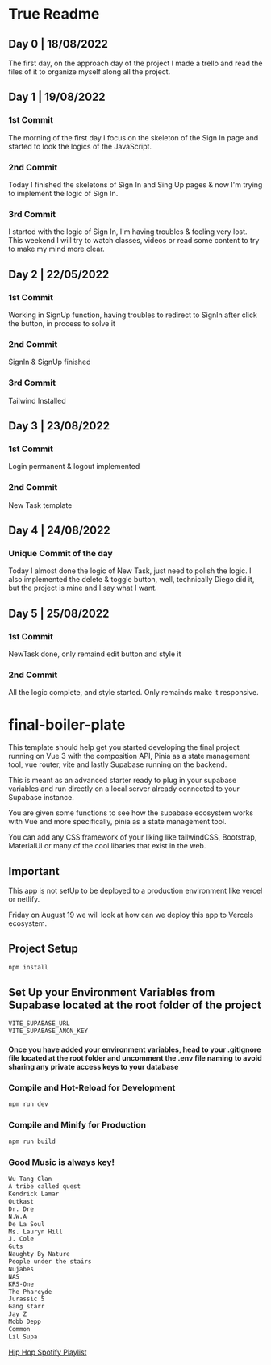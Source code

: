 # True Readme

## Day 0 | 18/08/2022
The first day, on the approach day of the project I made a trello and read the files of it
to organize myself along all the project.

## Day 1 | 19/08/2022

### 1st Commit
The morning of the first day I focus on the skeleton of the Sign In page and started to look the logics
of the JavaScript.

### 2nd Commit
Today I finished the skeletons of Sign In and Sing Up pages & now I'm trying to implement the logic of Sign In.

### 3rd Commit
I started with the logic of Sign In, I'm having troubles & feeling very lost. This weekend I will try to
watch classes, videos or read some content to try to make my mind more clear.

## Day 2 | 22/05/2022
### 1st Commit
Working in SignUp function, having troubles to redirect to SignIn after click the button, in process to solve it

### 2nd Commit
SignIn & SignUp finished

### 3rd Commit
Tailwind Installed

## Day 3 | 23/08/2022
### 1st Commit
Login permanent & logout implemented

### 2nd Commit
New Task template

## Day 4 | 24/08/2022
### Unique Commit of the day
Today I almost done the logic of New Task, just need to polish the logic.
I also implemented the delete & toggle button, well, technically Diego did it, but the project is mine and I say what I want.

## Day 5 | 25/08/2022
### 1st Commit
NewTask done, only remaind edit button and style it

### 2nd Commit
All the logic complete, and style started.
Only remainds make it responsive.

# final-boiler-plate

This template should help get you started developing the final project running on Vue 3 with the composition API, Pinia as a state management tool, vue router, vite and lastly Supabase running on the backend.

This is meant as an advanced starter ready to plug in your supabase variables and run directly on a local server already connected to your Supabase instance. 

You are given some functions to see how the supabase ecosystem works with Vue and more specifically, pinia as a state management tool.

You can add any CSS framework of your liking like tailwindCSS, Bootstrap, MaterialUI or many of the cool libaries that exist in the web. 

## Important
This app is not setUp to be deployed to a production environment like vercel or netlify. 

Friday on August 19 we will look at how can we deploy this app to Vercels ecosystem.


## Project Setup

```sh
npm install
```

## Set Up your Environment Variables from Supabase located at the root folder of the project

```sh
VITE_SUPABASE_URL
VITE_SUPABASE_ANON_KEY 
```
#### Once you have added your environment variables, head to your .gitIgnore file located at the root folder and uncomment the .env file naming to avoid sharing any private access keys to your database

### Compile and Hot-Reload for Development

```sh
npm run dev
```

### Compile and Minify for Production

```sh
npm run build
```

### Good Music is always key!

```sh
Wu Tang Clan
A tribe called quest
Kendrick Lamar
Outkast
Dr. Dre
N.W.A
De La Soul 
Ms. Lauryn Hill
J. Cole 
Guts
Naughty By Nature
People under the stairs
Nujabes
NAS
KRS-One
The Pharcyde
Jurassic 5
Gang starr
Jay Z
Mobb Depp
Common
Lil Supa
```
[Hip Hop Spotify Playlist](https://open.spotify.com/playlist/4vKftyhS1gQovakehVcq1u?si=a7a119382dfe40da)
